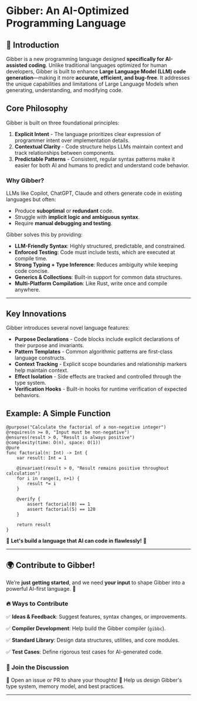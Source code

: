 
# Gibber: An AI-Optimized Programming Language


## 🚀 Introduction

Gibber is a new programming language designed **specifically for AI-assisted coding**. Unlike traditional languages optimized for human developers, Gibber is built to enhance **Large Language Model (LLM) code generation**—making it more **accurate, efficient, and bug-free**. It addresses the unique capabilities and limitations of Large Language Models when generating, understanding, and modifying code.

## Core Philosophy

Gibber is built on three foundational principles:

1. **Explicit Intent** - The language prioritizes clear expression of programmer intent over implementation details.
2. **Contextual Clarity** - Code structure helps LLMs maintain context and track relationships between components.
3. **Predictable Patterns** - Consistent, regular syntax patterns make it easier for both AI and humans to predict and understand code behavior.

### Why Gibber?

LLMs like Copilot, ChatGPT, Claude and others generate code in existing languages but often:

- Produce **suboptimal** or **redundant** code.
- Struggle with **implicit logic and ambiguous syntax**.
- Require **manual debugging and testing**.

Gibber solves this by providing:

- **LLM-Friendly Syntax**: Highly structured, predictable, and constrained.
- **Enforced Testing**: Code must include tests, which are executed at compile time.
- **Strong Typing + Type Inference**: Reduces ambiguity while keeping code concise.
- **Generics & Collections**: Built-in support for common data structures.
- **Multi-Platform Compilation**: Like Rust, write once and compile anywhere.

---

## Key Innovations

Gibber introduces several novel language features:

- **Purpose Declarations** - Code blocks include explicit declarations of their purpose and invariants.
- **Pattern Templates** - Common algorithmic patterns are first-class language constructs.
- **Context Tracking** - Explicit scope boundaries and relationship markers help maintain context.
- **Effect Isolation** - Side effects are tracked and controlled through the type system.
- **Verification Hooks** - Built-in hooks for runtime verification of expected behaviors.

## Example: A Simple Function

```gibber
@purpose("Calculate the factorial of a non-negative integer")
@requires(n >= 0, "Input must be non-negative")
@ensures(result > 0, "Result is always positive")
@complexity(time: O(n), space: O(1))
@pure
func factorial(n: Int) -> Int {
    var result: Int = 1
    
    @invariant(result > 0, "Result remains positive throughout calculation")
    for i in range(1, n+1) {
        result *= i
    }
    
    @verify { 
        assert factorial(0) == 1
        assert factorial(5) == 120
    }
    
    return result
}
```
🚀 **Let's build a language that AI can code in flawlessly!** 🚀

---

## 🌍 Contribute to Gibber!

We’re **just getting started**, and we need **your input** to shape Gibber into a powerful AI-first language. 🚀

### 🔥 Ways to Contribute

✅ **Ideas & Feedback**: Suggest features, syntax changes, or improvements. 

✅ **Compiler Development**: Help build the Gibber compiler (`gibbc`). 

✅ **Standard Library**: Design data structures, utilities, and core modules. 

✅ **Test Cases**: Define rigorous test cases for AI-generated code.

### 💬 Join the Discussion

📌 Open an issue or PR to share your thoughts! 📌 Help us design Gibber's type system, memory model, and best practices.

---


